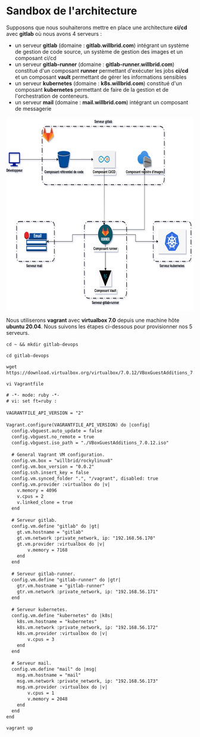 # Sandbox de l'architecture

Supposons que nous souhaiterons mettre en place une architecture **ci/cd** avec **gitlab** où nous avons 4 serveurs :
- un serveur **gitlab** (domaine : **gitlab.willbrid.com**) intégrant un système de gestion de code source, un système de gestion des images et un composant ci/cd
- un serveur **gitlab-runner** (domaine : **gitlab-runner.willbrid.com**) constitué d'un composant **runner** permettant d'exécuter les jobs **ci/cd** et un composant **vault** permettant de gérer les informations sensibles
- un serveur **kubernetes** (domaine : **k8s.willbrid.com**) constitué d'un composant **kubernetes** permettant de faire de la gestion et de l'orchestration de conteneurs.
- un serveur **mail** (domaine : **mail.willbrid.com**)  intégrant un composant de messagerie

<p align="center">
<img src="../images/gitlab-devops.png" alt="gitlab-devops.png" width="620" height="520" />
</p>

Nous utiliserons **vagrant** avec **virtualbox 7.0** depuis une machine hôte **ubuntu 20.04**. Nous suivons les étapes ci-dessous pour provisionner nos 5 serveurs.


```
cd ~ && mkdir gitlab-devops
```

```
cd gitlab-devops
```

```
wget https://download.virtualbox.org/virtualbox/7.0.12/VBoxGuestAdditions_7.0.12.iso
```

```
vi Vagrantfile
```

```
# -*- mode: ruby -*-
# vi: set ft=ruby :

VAGRANTFILE_API_VERSION = "2"

Vagrant.configure(VAGRANTFILE_API_VERSION) do |config|
  config.vbguest.auto_update = false
  config.vbguest.no_remote = true
  config.vbguest.iso_path = "./VBoxGuestAdditions_7.0.12.iso"

  # General Vagrant VM configuration.
  config.vm.box = "willbrid/rockylinux8"
  config.vm.box_version = "0.0.2"
  config.ssh.insert_key = false
  config.vm.synced_folder ".", "/vagrant", disabled: true
  config.vm.provider :virtualbox do |v|
    v.memory = 4096
    v.cpus = 2
    v.linked_clone = true
  end

  # Serveur gitlab.
  config.vm.define "gitlab" do |gt|
    gt.vm.hostname = "gitlab"
    gt.vm.network :private_network, ip: "192.168.56.170"
    gt.vm.provider :virtualbox do |v|
        v.memory = 7168
    end
  end

  # Serveur gitlab-runner. 
  config.vm.define "gitlab-runner" do |gtr|
    gtr.vm.hostname = "gitlab-runner"
    gtr.vm.network :private_network, ip: "192.168.56.171"
  end

  # Serveur kubernetes.
  config.vm.define "kubernetes" do |k8s|
    k8s.vm.hostname = "kubernetes"
    k8s.vm.network :private_network, ip: "192.168.56.172"
    k8s.vm.provider :virtualbox do |v|
        v.cpus = 3
    end
  end

  # Serveur mail.
  config.vm.define "mail" do |msg|
    msg.vm.hostname = "mail"
    msg.vm.network :private_network, ip: "192.168.56.173"
    msg.vm.provider :virtualbox do |v|
        v.cpus = 1
        v.memory = 2048
    end
  end
end
```

```
vagrant up
```